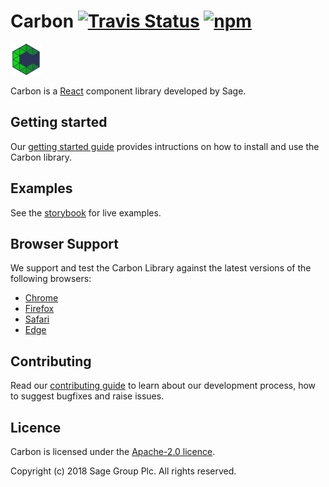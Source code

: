 # Carbon [![Travis Status](https://travis-ci.org/Sage/carbon.svg?branch=master)](https://travis-ci.org/Sage/carbon) [![npm](https://img.shields.io/npm/v/carbon-react.svg)](https://www.npmjs.com/package/carbon-react)
<img src="https://raw.githubusercontent.com/Sage/carbon/master/logo/carbon-logo.png" width="50">

Carbon is a [React](https://facebook.github.io/react/) component library developed by Sage.

## Getting started
Our [getting started guide](docs/getting-started.md) provides intructions on how to install and use the Carbon library.

## Examples
See the [storybook](https://carbon.sage.com/) for live examples.

## Browser Support
We support and test the Carbon Library against the latest versions of the following browsers:
* [Chrome](https://www.google.com/chrome/)
* [Firefox](https://www.mozilla.org/firefox/)
* [Safari](https://www.apple.com/safari/)
* [Edge](https://www.microsoft.com/windows/microsoft-edge)

## Contributing
Read our [contributing guide](https://github.com/Sage/carbon/blob/master/CONTRIBUTING.md) to learn about our development process, how to suggest bugfixes and raise issues.

## Licence
Carbon is licensed under the [Apache-2.0 licence](https://github.com/Sage/carbon/blob/master/LICENSE).

Copyright (c) 2018 Sage Group Plc. All rights reserved.